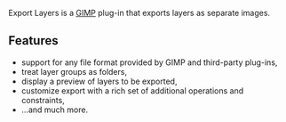 Export Layers is a [GIMP](https://www.gimp.org/) plug-in that exports layers as separate images.

Features
--------

* support for any file format provided by GIMP and third-party plug-ins,
* treat layer groups as folders,
* display a preview of layers to be exported,
* customize export with a rich set of additional operations and constraints,
* ...and much more.
